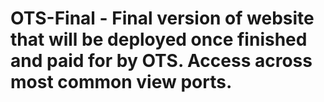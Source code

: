 # OTS-Final - Final version of website that will be deployed once finished and paid for by OTS. Access across most common view ports.
